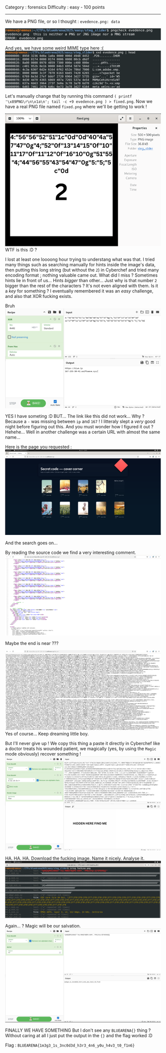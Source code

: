Category : forensics
Difficulty : easy - 100 points
___
We have a PNG file, or so I thought :
	`evedence.png: data`

![](attachment/2401c297130e3cda1e576c2669dee036.png)

And yes, we have some weird MIME type here :(
![](attachment/b5688f40618fae00b2ba531ea3355071.png)

Let's manually change that by running this command `( printf '\x89PNG\r\n\x1a\n'; tail -c +9 evedence.png ) > fixed.png`. Now we have a real PNG file named `fixed.png` where we'll be getting to work !

![](attachment/efba5d3a288d50bfd66b317ca0674ebb.png)
WTF is this :D ?

I lost at least one loooong hour trying to understang what was that. I tried many things such as searching manually for hints inside the image's data, then putting this long string (but without the `2`) in Cyberchef and tried many encoding format ; nothing valuable came out. What did I miss ? Sometimes hints lie in front of us... Hints *bigger* than other... Just why is that number `2` bigger than the rest of the characters ? It's not even aligned with them. Is it a *key* for something ?
I eventually remembered it was an *easy* challenge, and also that XOR fucking exists.

Bruh
![](attachment/c4b7e18d5e807c4455e56198409d1616.png)

YES I have someting :D
BUT... The link like this did not work... Why ? Because a `-` was missing between `ip` and `167` ! I litteraly slept a *very* good night before figuring out this. And you must wonder how I figured it out ? Hehehe... Well in another challenge was a certain URL with almost the same name... 

Here is the page you requested :
![](attachment/af0f4bf1565503d0ad8296a76b9fe417.png)

And the search goes on...

By reading the source code we find a very interesting comment.
![](attachment/80b2f9a2a631e73d74f950eb40ec8495.png)

Maybe the end is near ???

![](attachment/d15b72f3813862f679f52dbdfa8aa429.png)
Yes of course... Keep dreaming little boy.

But I'll never give up ! We copy this thing a paste it directly in Cyberchef like a doctor treats his wounded patient, we magically (yes, by using the `Magic` mode obviously) recover something !
![](attachment/06f6b865e0b6f2e917695f20fdd76bc9.png)

HA. HA. HA.
Download the fucking image.
Name it nicely.
Analyse it.
![](attachment/1da3608dc0a017544337fd7ead58d1ad.png)

Again... ? Magic will be our salvation.
![](attachment/424b89eb6354c6834f572ed07b4a00b1.png)

FINALLY WE HAVE SOMETHING
But I don't see any `BLUEARENA{}` thing ? Without caring at all I just put the output in the `{}` and the flag worked :D

Flag : `BLUEARENA{1m3g3_1s_3nc0d3d_h3r3_4n6_y0u_h4v3_t0_f1n6}`
